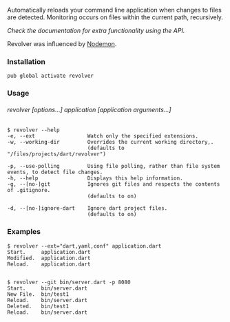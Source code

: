 Automatically reloads your command line application when changes to files are detected. Monitoring occurs on files within the current path, recursively.  

_Check the documentation for extra functionality using the API._

Revolver was influenced by [Nodemon](https://github.com/remy/nodemon).

### Installation ###
    pub global activate revolver

### Usage ###
###### revolver _[options...]_ application _[application arguments...]_ ######

    $ revolver --help
    -e, --ext                 Watch only the specified extensions.
    -w, --working-dir         Overrides the current working directory,.
                              (defaults to "/files/projects/dart/revolver")

    -p, --use-polling         Using file polling, rather than file system events, to detect file changes.
    -h, --help                Displays this help information.
    -g, --[no-]git            Ignores git files and respects the contents of .gitignore.
                              (defaults to on)

    -d, --[no-]ignore-dart    Ignore dart project files.
                              (defaults to on)


### Examples ###

    $ revolver --ext="dart,yaml,conf" application.dart
    Start.     application.dart
    Modified.  application.dart
    Reload.    application.dart


    $ revolver --git bin/server.dart -p 8080
    Start.     bin/server.dart
    New File.  bin/test1
    Reload.    bin/server.dart
    Deleted.   bin/test1
    Reload.    bin/server.dart
